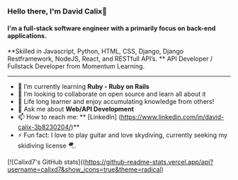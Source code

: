 ### Hello there, I'm David Calix👋

#### I'm a full-stack software engineer with a primarily focus on back-end applications. 

**Skilled in Javascript, Python, HTML, CSS, Django, Django Restframework, NodeJS, React, and RESTfull API’s. ** API Developer / Fullstack Developer from Momentum Learning.

---

- 🌱 I’m currently learning **Ruby - Ruby on Rails**
- 🔭 I’m looking to collaborate on open source and learn all about it
- 🤔 Life long learner and enjoy accumulating knowledge from others!
- 💬 Ask me about **Web/API Development**
- 📫 How to reach me:
  ** [LinkedIn] (https://www.linkedin.com/in/david-calix-3b8230204/)**  
- ⚡️ Fun fact: I love to play guitar and love skydiving, currently seeking my skidiving license 🪂.

[![Calixd7's GitHub stats]((https://github-readme-stats.vercel.app/api?username=calixd7&show_icons=true&theme=radical)
